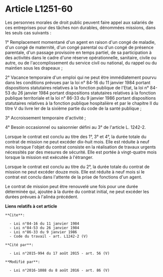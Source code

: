# Article L1251-60

Les personnes morales de droit public peuvent faire appel aux salariés de ces entreprises pour des tâches non durables,
dénommées missions, dans les seuls cas suivants : 

1° Remplacement momentané d'un agent en raison d'un congé de maladie, d'un congé de maternité, d'un congé parental ou d'un
congé de présence parentale, d'un passage provisoire en temps partiel, de sa participation à des activités dans le cadre
d'une réserve opérationnelle, sanitaire, civile ou autre, ou de l'accomplissement du service civil ou national, du rappel ou
du maintien sous les drapeaux ; 

2° Vacance temporaire d'un emploi qui ne peut être immédiatement pourvu dans les conditions prévues par la loi n° 84-16 du 11
janvier 1984 portant dispositions statutaires relatives à la fonction publique de l'Etat, la loi n° 84-53 du 26 janvier 1984
portant dispositions statutaires relatives à la fonction publique territoriale et la loi n° 86-33 du 9 janvier 1986 portant
dispositions statutaires relatives à la fonction publique hospitalière et par le chapitre II du titre V du livre Ier de la
sixième partie du code de la santé publique ; 

3° Accroissement temporaire d'activité ; 

4° Besoin occasionnel ou saisonnier défini au 3° de l'article L. 1242-2. 

Lorsque le contrat est conclu au titre des 1°, 3° et 4°, la durée totale du contrat de mission ne peut excéder dix-huit mois.
Elle est réduite à neuf mois lorsque l'objet du contrat consiste en la réalisation de travaux urgents nécessités par des
mesures de sécurité. Elle est portée à vingt-quatre mois lorsque la mission est exécutée à l'étranger. 

Lorsque le contrat est conclu au titre du 2°, la durée totale du contrat de mission ne peut excéder douze mois. Elle est
réduite à neuf mois si le contrat est conclu dans l'attente de la prise de fonctions d'un agent. 

Le contrat de mission peut être renouvelé une fois pour une durée déterminée qui, ajoutée à la durée du contrat initial, ne
peut excéder les durées prévues à l'alinéa précédent.

**Liens relatifs à cet article**

	**Cite**:

	  - Loi n°84-16 du 11 janvier 1984
	  - Loi n°84-53 du 26 janvier 1984
	  - Loi n°86-33 du 9 janvier 1986
	  - Code du travail - art. L1242-2 (V)

	**Cité par**:

	  - Loi n°2015-994 du 17 août 2015 - art. 56 (V)

	**Modifié par**:

	  - Loi n°2016-1088 du 8 août 2016 - art. 86 (V)

